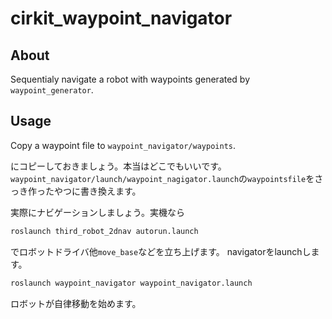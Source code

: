 # cirkit_waypoint_navigator

## About
Sequentialy navigate a robot with waypoints generated by `waypoint_generator`.

## Usage
Copy a waypoint file to `waypoint_navigator/waypoints`. 

にコピーしておきましょう。本当はどこでもいいです。`waypoint_navigator/launch/waypoint_nagigator.launch`の`waypointsfile`をさっき作ったやつに書き換えます。  

実際にナビゲーションしましょう。実機なら
```bash
roslaunch third_robot_2dnav autorun.launch
```
でロボットドライバ他`move_base`などを立ち上げます。
navigatorをlaunchします。
```bash
roslaunch waypoint_navigator waypoint_navigator.launch
```
ロボットが自律移動を始めます。 
